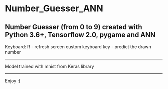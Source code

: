 # Number_Guesser_ANN

Number Guesser (from 0 to 9) created with Python 3.6+, Tensorflow 2.0, pygame and ANN 
---------------------------------
Keyboard:
R - refresh screen
custom keyboard key - predict the drawn number

---------------------------------
Model trained with mnist from Keras library

---------------------------------

Enjoy :) 
